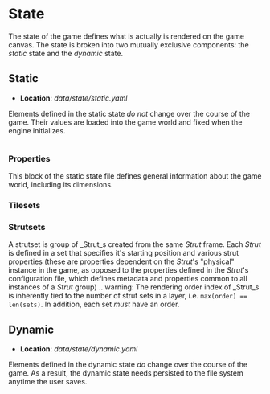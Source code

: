 # State

The state of the game defines what is actually is rendered on the game canvas. The state is broken into two mutually exclusive components: the _static_ state and the _dynamic_ state.

## Static

- **Location**: _data/state/static.yaml_

Elements defined in the static state _do not_ change over the course of the game. Their values are loaded into the game world and fixed when the engine initializes.

```yaml
```
### Properties

This block of the static state file defines general information about the game world, including its dimensions.

### Tilesets

###  Strutsets

A strutset is group of _Strut_s created from the same _Strut_ frame. Each _Strut_ is defined in a set that specifies it's starting position and various strut properties (these are properties dependent on the _Strut_'s "physical" instance in the game, as opposed to the properties defined in the _Strut_'s configuration file, which defines metadata and properties common to all instances of a _Strut_ group)
.. warning:
    The rendering order index of _Strut_s is inherently tied to the number of strut sets in a layer, i.e. `max(order) == len(sets)`. In addition, each set _must_ have an order. 

## Dynamic

- **Location**: _data/state/dynamic.yaml_

Elements defined in the dynamic state _do_ change over the course of the game. As a result, the dynamic state needs persisted to the file system anytime the user saves.

```yaml
```
### 